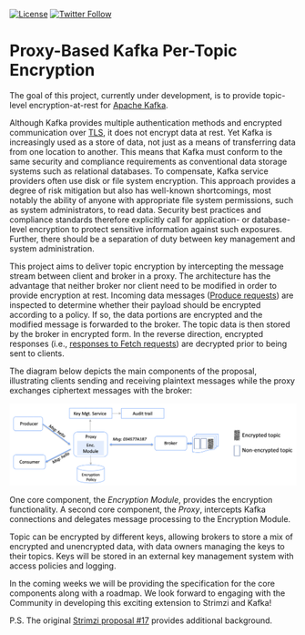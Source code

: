 [![License](https://img.shields.io/badge/license-Apache--2.0-blue.svg)](http://www.apache.org/licenses/LICENSE-2.0)
[![Twitter Follow](https://img.shields.io/twitter/follow/strimziio.svg?style=social&label=Follow&style=for-the-badge)](https://twitter.com/strimziio)


# Proxy-Based Kafka Per-Topic Encryption


The goal of this project, currently under development, is to provide topic-level encryption-at-rest for [Apache Kafka](https://kafka.apache.org/). 

Although Kafka provides multiple authentication methods and encrypted communication over [TLS](https://en.wikipedia.org/wiki/Transport_Layer_Security), it does not encrypt data at rest. Yet Kafka is increasingly used as a store of data, not just as a means of transferring data from one location to another. This means that Kafka must conform to the same security and compliance requirements as conventional data storage systems such as relational databases. To compensate, Kafka service providers often use disk or file system encryption. This approach provides a degree of  risk mitigation but also has well-known shortcomings, most notably the ability of anyone with appropriate file system permissions, such as system administrators, to read data. Security best practices and compliance standards therefore explicitly call for application- or database-level encryption to protect sensitive information against such exposures. Further, there should be a separation of duty between key management and system administration.

This project aims to deliver topic encryption by intercepting the message stream between client and broker in a proxy. The architecture has the advantage that neither broker nor client need to be modified in order to provide encryption at rest. Incoming data messages ([Produce requests](https://cwiki.apache.org/confluence/display/KAFKA/A%2BGuide%2BTo%2BThe%2BKafka%2BProtocol#AGuideToTheKafkaProtocol-ProduceRequest)) are inspected to determine whether their payload should be encrypted according to a policy. If so, the data portions are encrypted and the modified message is forwarded to the broker. The topic data is then stored by the broker in encrypted form. In the reverse direction, encrypted responses (i.e., [responses to Fetch requests](https://cwiki.apache.org/confluence/display/KAFKA/A%2BGuide%2BTo%2BThe%2BKafka%2BProtocol#AGuideToTheKafkaProtocol-FetchResponse)) are decrypted prior to being sent to clients.

The diagram below depicts the main components of the proposal, illustrating clients sending and receiving plaintext messages while the proxy exchanges ciphertext messages with the broker:

![arch](kafkaenc-overview.png)

One core component, the _Encryption Module_, provides the encryption functionality. A second core component, the _Proxy_, intercepts Kafka connections and delegates message processing to the Encryption Module.

Topic can be encrypted by different keys, allowing brokers to store a mix of encrypted and unencrypted data, with data owners managing the keys to their topics. Keys will be stored in an external key management system with access policies and logging.

In the coming weeks we will be providing the specification for the core components along with a roadmap. We look forward to engaging with the Community in developing this exciting extension to Strimzi and Kafka!

P.S. The original [Strimzi proposal #17](https://github.com/strimzi/proposals/blob/master/017-kafka-topic-encryption.md) provides additional background.



